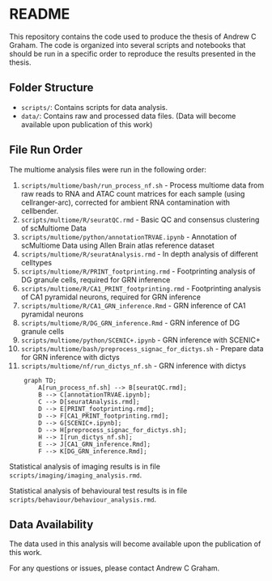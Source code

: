 # README

This repository contains the code used to produce the thesis of Andrew C Graham. The code is organized into several scripts and notebooks that should be run in a specific order to reproduce the results presented in the thesis.

## Folder Structure

- `scripts/`: Contains scripts for data analysis.
- `data/`: Contains raw and processed data files. (Data will become available upon publication of this work)

## File Run Order

The multiome analysis files were run in the following order:

1. `scripts/multiome/bash/run_process_nf.sh` - Process multiome data from raw reads to RNA and ATAC count matrices for each sample (using cellranger-arc), corrected for ambient RNA contamination with cellbender.
2. `scripts/multiome/R/seuratQC.rmd` - Basic QC and consensus clustering of scMultiome Data
3. `scripts/multiome/python/annotationTRVAE.ipynb` - Annotation of scMultiome Data using Allen Brain atlas reference dataset
4. `scripts/multiome/R/seuratAnalysis.rmd` - In depth analysis of different celltypes
5. `scripts/multiome/R/PRINT_footprinting.rmd` - Footprinting analysis of DG granule cells, required for GRN inference
6. `scripts/multiome/R/CA1_PRINT_footprinting.rmd` - Footprinting analysis of CA1 pyramidal neurons, required for GRN inference
7. `scripts/multiome/R/CA1_GRN_inference.Rmd` - GRN inference of CA1 pyramidal neurons
8. `scripts/multiome/R/DG_GRN_inference.Rmd` - GRN inference of DG granule cells
9. `scripts/multiome/python/SCENIC+.ipynb` - GRN inference with SCENIC+
10. `scripts/multiome/bash/preprocess_signac_for_dictys.sh` - Prepare data for GRN inference with dictys
11. `scripts/multiome/nf/run_dictys_nf.sh` - GRN inference with dictys

```mermaid
    graph TD;
        A[run_process_nf.sh] --> B[seuratQC.rmd];
        B --> C[annotationTRVAE.ipynb];
        C --> D[seuratAnalysis.rmd];
        D --> E[PRINT_footprinting.rmd];
        D --> F[CA1_PRINT_footprinting.rmd];
        D --> G[SCENIC+.ipynb];
        D --> H[preprocess_signac_for_dictys.sh];
        H --> I[run_dictys_nf.sh];
        E --> J[CA1_GRN_inference.Rmd];
        F --> K[DG_GRN_inference.Rmd];
```

Statistical analysis of imaging results is in file `scripts/imaging/imaging_analysis.rmd`.

Statistical analysis of behavioural test results is in file `scripts/behaviour/behaviour_analysis.rmd`.

## Data Availability

The data used in this analysis will become available upon the publication of this work. 

For any questions or issues, please contact Andrew C Graham.
